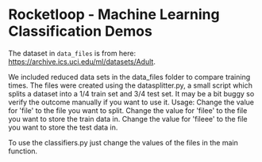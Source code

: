 # Rocketloop - Machine Learning Classification Demos

The dataset in `data_files` is from here: https://archive.ics.uci.edu/ml/datasets/Adult.

We included reduced data sets in the data_files folder to compare training times. The files were created using the datasplitter.py, a small script which splits a dataset into a 1/4 train set and 3/4 test set. It may be a bit buggy so verify the outcome manually if you want to use it. Usage: Change the value for 'file' to the file you want to split. Change the value for 'filee' to the file you want to store the train data in. Change the value for 'fileee' to the file you want to store the test data in.   

To use the classifiers.py just change the values of the files in the main function.

